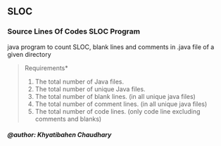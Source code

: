 ## SLOC
### Source Lines Of Codes SLOC Program
java program to count SLOC, blank lines and comments in .java file of a given directory

 > Requirements*
 > 1. The total number of Java files.
 > 2. The total number of unique Java files.
 > 3. The total number of blank lines. (in all unique java files)
 > 4. The total number of comment lines. (in all unique java files)
 > 5. The total number of code lines. (only code line excluding comments and blanks)
 
 ##### @author: Khyatibahen Chaudhary
